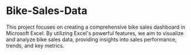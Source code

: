 # Bike-Sales-Data
This project focuses on creating a comprehensive bike sales dashboard in Microsoft Excel. By utilizing Excel's powerful features, we aim to visualize and analyze bike sales data, providing insights into sales performance, trends, and key metrics.
